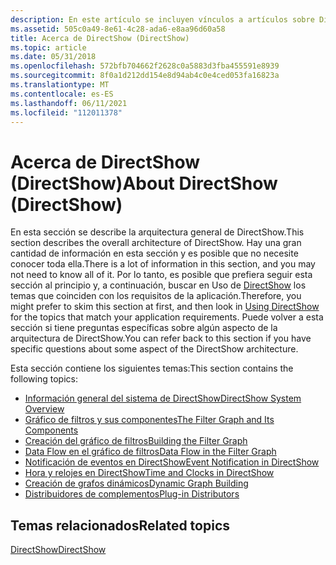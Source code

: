 ```yaml
---
description: En este artículo se incluyen vínculos a artículos sobre DirectShow, incluidos Filter Graph, notificaciones de eventos y otros temas.
ms.assetid: 505c0a49-8e61-4c28-ada6-e8aa96d60a58
title: Acerca de DirectShow (DirectShow)
ms.topic: article
ms.date: 05/31/2018
ms.openlocfilehash: 572bfb704662f2628c0a5883d3fba455591e8939
ms.sourcegitcommit: 8f0a1d212dd154e8d94ab4c0e4ced053fa16823a
ms.translationtype: MT
ms.contentlocale: es-ES
ms.lasthandoff: 06/11/2021
ms.locfileid: "112011378"
---
```

# <a name="about-directshow-directshow"></a><span data-ttu-id="00f9d-103">Acerca de DirectShow (DirectShow)</span><span class="sxs-lookup"><span data-stu-id="00f9d-103">About DirectShow (DirectShow)</span></span>

<span data-ttu-id="00f9d-104">En esta sección se describe la arquitectura general de DirectShow.</span><span class="sxs-lookup"><span data-stu-id="00f9d-104">This section describes the overall architecture of DirectShow.</span></span> <span data-ttu-id="00f9d-105">Hay una gran cantidad de información en esta sección y es posible que no necesite conocer toda ella.</span><span class="sxs-lookup"><span data-stu-id="00f9d-105">There is a lot of information in this section, and you may not need to know all of it.</span></span> <span data-ttu-id="00f9d-106">Por lo tanto, es posible que prefiera seguir esta sección al principio y, a continuación, buscar en Uso de [DirectShow](using-directshow.md) los temas que coinciden con los requisitos de la aplicación.</span><span class="sxs-lookup"><span data-stu-id="00f9d-106">Therefore, you might prefer to skim this section at first, and then look in [Using DirectShow](using-directshow.md) for the topics that match your application requirements.</span></span> <span data-ttu-id="00f9d-107">Puede volver a esta sección si tiene preguntas específicas sobre algún aspecto de la arquitectura de DirectShow.</span><span class="sxs-lookup"><span data-stu-id="00f9d-107">You can refer back to this section if you have specific questions about some aspect of the DirectShow architecture.</span></span>

<span data-ttu-id="00f9d-108">Esta sección contiene los siguientes temas:</span><span class="sxs-lookup"><span data-stu-id="00f9d-108">This section contains the following topics:</span></span>

-   [<span data-ttu-id="00f9d-109">Información general del sistema de DirectShow</span><span class="sxs-lookup"><span data-stu-id="00f9d-109">DirectShow System Overview</span></span>](directshow-system-overview.md)
-   [<span data-ttu-id="00f9d-110">Gráfico de filtros y sus componentes</span><span class="sxs-lookup"><span data-stu-id="00f9d-110">The Filter Graph and Its Components</span></span>](the-filter-graph-and-its-components.md)
-   [<span data-ttu-id="00f9d-111">Creación del gráfico de filtros</span><span class="sxs-lookup"><span data-stu-id="00f9d-111">Building the Filter Graph</span></span>](building-the-filter-graph.md)
-   [<span data-ttu-id="00f9d-112">Data Flow en el gráfico de filtros</span><span class="sxs-lookup"><span data-stu-id="00f9d-112">Data Flow in the Filter Graph</span></span>](data-flow-in-the-filter-graph.md)
-   [<span data-ttu-id="00f9d-113">Notificación de eventos en DirectShow</span><span class="sxs-lookup"><span data-stu-id="00f9d-113">Event Notification in DirectShow</span></span>](event-notification-in-directshow.md)
-   [<span data-ttu-id="00f9d-114">Hora y relojes en DirectShow</span><span class="sxs-lookup"><span data-stu-id="00f9d-114">Time and Clocks in DirectShow</span></span>](time-and-clocks-in-directshow.md)
-   [<span data-ttu-id="00f9d-115">Creación de grafos dinámicos</span><span class="sxs-lookup"><span data-stu-id="00f9d-115">Dynamic Graph Building</span></span>](dynamic-graph-building.md)
-   [<span data-ttu-id="00f9d-116">Distribuidores de complementos</span><span class="sxs-lookup"><span data-stu-id="00f9d-116">Plug-in Distributors</span></span>](plug-in-distributors.md)

## <a name="related-topics"></a><span data-ttu-id="00f9d-117">Temas relacionados</span><span class="sxs-lookup"><span data-stu-id="00f9d-117">Related topics</span></span>

<dl> <dt>

[<span data-ttu-id="00f9d-118">DirectShow</span><span class="sxs-lookup"><span data-stu-id="00f9d-118">DirectShow</span></span>](directshow.md)
</dt> </dl>

 

 



